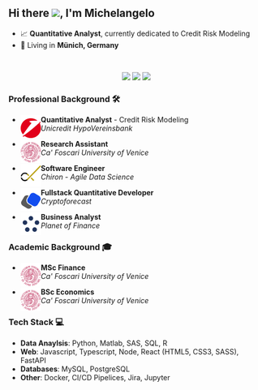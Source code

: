 ## Hi there <img src="https://media.giphy.com/media/hvRJCLFzcasrR4ia7z/giphy.gif" width="25px">, I'm Michelangelo

- 📈 **Quantitative Analyst**, currently dedicated to Credit Risk Modeling
- 📍 Living in **Münich, Germany**

<br>
<div align="center">

[![](https://img.shields.io/badge/-Linkedin-informational?style=for-the-badge&logo=linkedin&logoColor=white&color=2867B2)](https://www.linkedin.com/in/michelangelodefrancesco/)
[![](https://img.shields.io/badge/-Facebook-informational?style=for-the-badge&logo=facebook&logoColor=white&color=3b5998)](https://www.facebook.com/michelangelo.defrancesco)
[![](https://img.shields.io/badge/-Instagram-informational?style=for-the-badge&logo=instagram&logoColor=white&color=C13584)](https://www.instagram.com/michelangelo.df/)

</div>

### Professional Background 🛠️

- <img align="left" src="./assets/Unicredit.png" /> 
    <strong>Quantitative Analyst</strong> - Credit Risk Modeling
    <br>
    <em>Unicredit HypoVereinsbank</em>

* <img align="left" src="./assets/CaFoscari.png" /> <strong>Research Assistant</strong>
  <br>
  <em>Ca' Foscari University of Venice</em>

* <img align="left" src="./assets/Chiron.png" /> <strong>Software Engineer</strong>
  <br>
  <em>Chiron - Agile Data Science</em>

* <img align="left" src="./assets/Cryptoforecast.png" /> <strong>Fullstack Quantitative Developer</strong>
  <br>
  <em>Cryptoforecast</em>

* <img align="left" src="./assets/PlanetOfFinance.png" /> <strong>Business Analyst</strong>
  <br>
  <em>Planet of Finance</em>

### Academic Background 🎓

- <img align="left" src="./assets/CaFoscari.png" /> <strong>MSc Finance</strong>
  <br>
  <em>Ca' Foscari University of Venice</em>

- <img align="left" src="./assets/CaFoscari.png" > <strong>BSc Economics</strong>
  <br>
  <em>Ca' Foscari University of Venice</em>

### Tech Stack 💻

- **Data Anaylsis**: Python, Matlab, SAS, SQL, R
- **Web**: Javascript, Typescript, Node, React (HTML5, CSS3, SASS), FastAPI
- **Databases**: MySQL, PostgreSQL
- **Other**: Docker, CI/CD Pipelices, Jira, Jupyter
